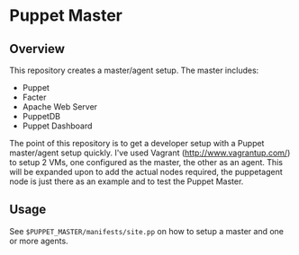 # Puppet Master

## Overview

This repository creates a master/agent setup.  The master includes:

  * Puppet
  * Facter
  * Apache Web Server
  * PuppetDB
  * Puppet Dashboard

The point of this repository is to get a developer setup with a Puppet
master/agent setup quickly.  I've used Vagrant (http://www.vagrantup.com/) to 
setup 2 VMs, one configured as the master, the other as an agent.  This
will be expanded upon to add the actual nodes required, the puppetagent
node is just there as an example and to test the Puppet Master.


## Usage

See ```$PUPPET_MASTER/manifests/site.pp``` on how to setup a master
and one or more agents.
